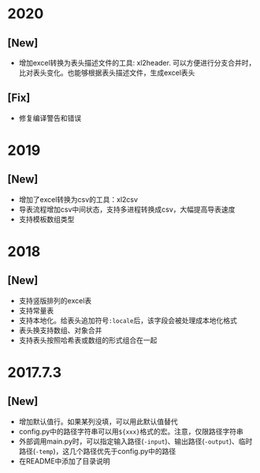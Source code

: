# 2020
## [New]
+ 增加excel转换为表头描述文件的工具: xl2header. 可以方便进行分支合并时，比对表头变化。也能够根据表头描述文件，生成excel表头

## [Fix]
+ 修复编译警告和错误

# 2019
## [New]
+ 增加了excel转换为csv的工具：xl2csv
+ 导表流程增加csv中间状态，支持多进程转换成csv，大幅提高导表速度
+ 支持模板数组类型

# 2018
## [New]
+ 支持竖版排列的excel表
+ 支持常量表
+ 支持本地化。给表头追加符号`:locale`后，该字段会被处理成本地化格式
+ 表头换支持数组、对象合并
+ 支持表头按照哈希表或数组的形式组合在一起

# 2017.7.3
## [New]
+ 增加默认值行。如果某列没填，可以用此默认值替代
+ config.py中的路径字符串可以用`${xxx}`格式的宏。注意，仅限路径字符串
+ 外部调用main.py时，可以指定输入路径(`-input`)、输出路径(`-output`)、临时路径(`-temp`)，这几个路径优先于config.py中的路径
+ 在README中添加了目录说明
